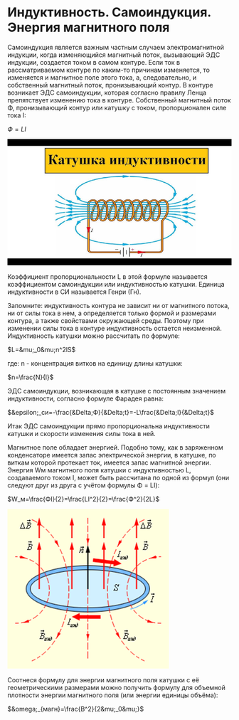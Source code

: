 # Индуктивность. Самоиндукция. Энергия магнитного поля
Самоиндукция является важным частным случаем электромагнитной индукции, когда изменяющийся магнитный поток, вызывающий ЭДС индукции, создается током в самом контуре. Если ток в рассматриваемом контуре по каким-то причинам изменяется, то изменяется и магнитное поле этого тока, а, следовательно, и собственный магнитный поток, пронизывающий контур. В контуре возникает ЭДС самоиндукции, которая согласно правилу Ленца препятствует изменению тока в контуре. Собственный магнитный поток Φ, пронизывающий контур или катушку с током, пропорционален силе тока I:

$Ф=LI$

![](img/hq720.jpg)

Коэффициент пропорциональности L в этой формуле называется коэффициентом самоиндукции или индуктивностью катушки. Единица индуктивности в СИ называется Генри (Гн).

Запомните: индуктивность контура не зависит ни от магнитного потока, ни от силы тока в нем, а определяется только формой и размерами контура, а также свойствами окружающей среды. Поэтому при изменении силы тока в контуре индуктивность остается неизменной. Индуктивность катушки можно рассчитать по формуле:

$L=&mu;_0&mu;n^2lS$

где: n - концентрация витков на единицу длины катушки:

$n=\frac{N}{l}$

ЭДС самоиндукции, возникающая в катушке с постоянным значением индуктивности, согласно формуле Фарадея равна:

$&epsilon;_си=-\frac{&Delta;Ф}{&Delta;t}=-L\frac{&Delta;I}{&Delta;t}$

Итак ЭДС самоиндукции прямо пропорциональна индуктивности катушки и скорости изменения силы тока в ней.

Магнитное поле обладает энергией. Подобно тому, как в заряженном конденсаторе имеется запас электрической энергии, в катушке, по виткам которой протекает ток, имеется запас магнитной энергии. Энергия Wм магнитного поля катушки с индуктивностью L, создаваемого током I, может быть рассчитана по одной из формул (они следуют друг из друга с учётом формулы Φ = LI):

$W_м=\frac{ФI}{2}=\frac{LI^2}{2}=\frac{Ф^2}{2L}$

![](img/44444.png)

Соотнеся формулу для энергии магнитного поля катушки с её геометрическими размерами можно получить формулу для объемной плотности энергии магнитного поля (или энергии единицы объёма):

$&omega;_{магн}=\frac{B^2}{2&mu;_0&mu;}$
